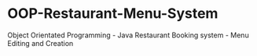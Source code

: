 # OOP-Restaurant-Menu-System
Object Orientated Programming - Java Restaurant Booking system - Menu Editing and Creation
